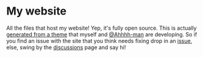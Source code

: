 # My website
All the files that host my website! Yep, it's fully open source. This is actually [generated from a theme](https://github.com/monotiller/flyhigh) that myself and [@Ahhhh-man](https://github.com/Ahhhh-man) are developing. So if you find an issue with the site that you think needs fixing drop in an [issue](https://github.com/monotiller/flyhigh/issues), else, swing by the [discussions](https://github.com/monotiller/monotiller.github.io/discussions) page and say hi!
